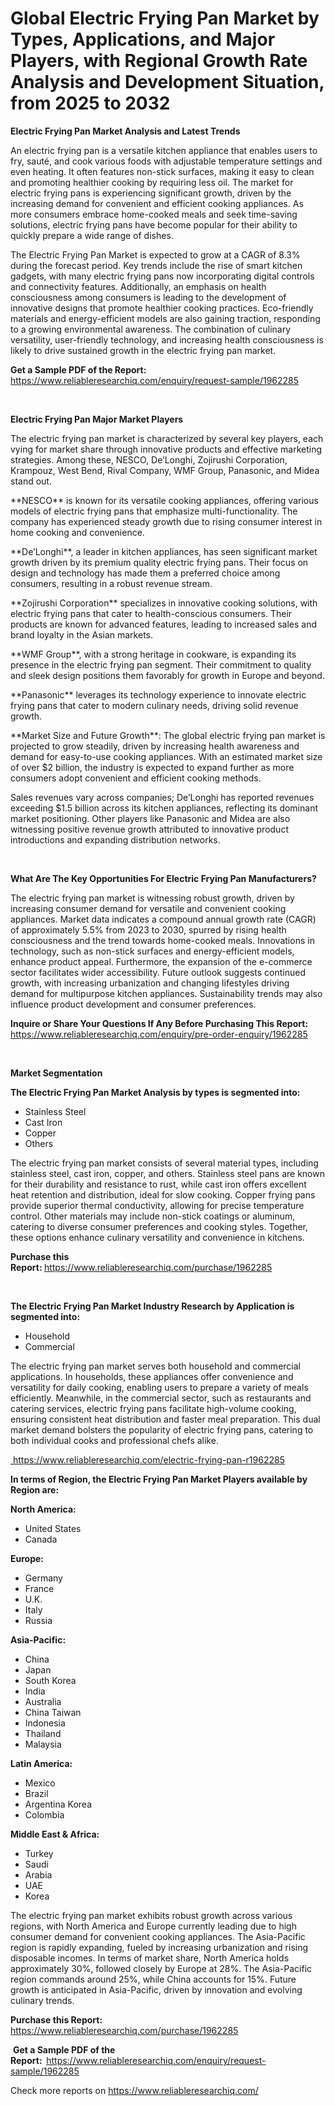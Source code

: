 <p><h1>Global Electric Frying Pan Market by Types, Applications, and Major Players, with Regional Growth Rate Analysis and Development Situation, from 2025 to 2032</h1></p><p><strong>Electric Frying Pan Market Analysis and Latest Trends</strong></p>
<p><p>An electric frying pan is a versatile kitchen appliance that enables users to fry, sauté, and cook various foods with adjustable temperature settings and even heating. It often features non-stick surfaces, making it easy to clean and promoting healthier cooking by requiring less oil. The market for electric frying pans is experiencing significant growth, driven by the increasing demand for convenient and efficient cooking appliances. As more consumers embrace home-cooked meals and seek time-saving solutions, electric frying pans have become popular for their ability to quickly prepare a wide range of dishes.</p><p>The Electric Frying Pan Market is expected to grow at a CAGR of 8.3% during the forecast period. Key trends include the rise of smart kitchen gadgets, with many electric frying pans now incorporating digital controls and connectivity features. Additionally, an emphasis on health consciousness among consumers is leading to the development of innovative designs that promote healthier cooking practices. Eco-friendly materials and energy-efficient models are also gaining traction, responding to a growing environmental awareness. The combination of culinary versatility, user-friendly technology, and increasing health consciousness is likely to drive sustained growth in the electric frying pan market.</p></p>
<p><strong>Get a Sample PDF of the Report:&nbsp;</strong> <a href="https://www.reliableresearchiq.com/enquiry/request-sample/1962285?utm_campaign=3461&utm_medium=2&utm_source=Github&utm_content=ia&utm_term=05042025&utm_id=electric-frying-pan">https://www.reliableresearchiq.com/enquiry/request-sample/1962285</a></p>
<p>&nbsp;</p>
<p><strong>Electric Frying Pan Major Market Players</strong></p>
<p><p>The electric frying pan market is characterized by several key players, each vying for market share through innovative products and effective marketing strategies. Among these, NESCO, De’Longhi, Zojirushi Corporation, Krampouz, West Bend, Rival Company, WMF Group, Panasonic, and Midea stand out.</p><p>**NESCO** is known for its versatile cooking appliances, offering various models of electric frying pans that emphasize multi-functionality. The company has experienced steady growth due to rising consumer interest in home cooking and convenience. </p><p>**De’Longhi**, a leader in kitchen appliances, has seen significant market growth driven by its premium quality electric frying pans. Their focus on design and technology has made them a preferred choice among consumers, resulting in a robust revenue stream.</p><p>**Zojirushi Corporation** specializes in innovative cooking solutions, with electric frying pans that cater to health-conscious consumers. Their products are known for advanced features, leading to increased sales and brand loyalty in the Asian markets.</p><p>**WMF Group**, with a strong heritage in cookware, is expanding its presence in the electric frying pan segment. Their commitment to quality and sleek design positions them favorably for growth in Europe and beyond.</p><p>**Panasonic** leverages its technology experience to innovate electric frying pans that cater to modern culinary needs, driving solid revenue growth.</p><p>**Market Size and Future Growth**: The global electric frying pan market is projected to grow steadily, driven by increasing health awareness and demand for easy-to-use cooking appliances. With an estimated market size of over $2 billion, the industry is expected to expand further as more consumers adopt convenient and efficient cooking methods.</p><p>Sales revenues vary across companies; De’Longhi has reported revenues exceeding $1.5 billion across its kitchen appliances, reflecting its dominant market positioning. Other players like Panasonic and Midea are also witnessing positive revenue growth attributed to innovative product introductions and expanding distribution networks.</p></p>
<p>&nbsp;</p>
<p><strong>What Are The Key Opportunities For Electric Frying Pan Manufacturers?</strong></p>
<p><p>The electric frying pan market is witnessing robust growth, driven by increasing consumer demand for versatile and convenient cooking appliances. Market data indicates a compound annual growth rate (CAGR) of approximately 5.5% from 2023 to 2030, spurred by rising health consciousness and the trend towards home-cooked meals. Innovations in technology, such as non-stick surfaces and energy-efficient models, enhance product appeal. Furthermore, the expansion of the e-commerce sector facilitates wider accessibility. Future outlook suggests continued growth, with increasing urbanization and changing lifestyles driving demand for multipurpose kitchen appliances. Sustainability trends may also influence product development and consumer preferences.</p></p>
<p><strong>Inquire or Share Your Questions If Any Before Purchasing This Report:</strong> <a href="https://www.reliableresearchiq.com/enquiry/pre-order-enquiry/1962285?utm_campaign=3461&utm_medium=2&utm_source=Github&utm_content=ia&utm_term=05042025&utm_id=electric-frying-pan">https://www.reliableresearchiq.com/enquiry/pre-order-enquiry/1962285</a></p>
<p>&nbsp;</p>
<p><strong>Market Segmentation</strong></p>
<p><strong>The Electric Frying Pan Market Analysis by types is segmented into:</strong></p>
<p><ul><li>Stainless Steel</li><li>Cast Iron</li><li>Copper</li><li>Others</li></ul></p>
<p><p>The electric frying pan market consists of several material types, including stainless steel, cast iron, copper, and others. Stainless steel pans are known for their durability and resistance to rust, while cast iron offers excellent heat retention and distribution, ideal for slow cooking. Copper frying pans provide superior thermal conductivity, allowing for precise temperature control. Other materials may include non-stick coatings or aluminum, catering to diverse consumer preferences and cooking styles. Together, these options enhance culinary versatility and convenience in kitchens.</p></p>
<p><strong>Purchase this Report:&nbsp;</strong><a href="https://www.reliableresearchiq.com/purchase/1962285?utm_campaign=3461&utm_medium=2&utm_source=Github&utm_content=ia&utm_term=05042025&utm_id=electric-frying-pan">https://www.reliableresearchiq.com/purchase/1962285</a></p>
<p>&nbsp;</p>
<p><strong>The Electric Frying Pan Market Industry Research by Application is segmented into:</strong></p>
<p><ul><li>Household</li><li>Commercial</li></ul></p>
<p><p>The electric frying pan market serves both household and commercial applications. In households, these appliances offer convenience and versatility for daily cooking, enabling users to prepare a variety of meals efficiently. Meanwhile, in the commercial sector, such as restaurants and catering services, electric frying pans facilitate high-volume cooking, ensuring consistent heat distribution and faster meal preparation. This dual market demand bolsters the popularity of electric frying pans, catering to both individual cooks and professional chefs alike.</p></p>
<p><a href="https://www.reliableresearchiq.com/electric-frying-pan-r1962285?utm_campaign=3461&utm_medium=2&utm_source=Github&utm_content=ia&utm_term=05042025&utm_id=electric-frying-pan">&nbsp;https://www.reliableresearchiq.com/electric-frying-pan-r1962285</a></p>
<p><strong>In terms of Region, the Electric Frying Pan Market Players available by Region are:</strong></p>
<p>
    <p> <strong> North America: </strong>
        <ul>
            <li>United States</li>
            <li>Canada</li>
        </ul>
        </p> 
    <p> <strong> Europe: </strong>
        <ul>
            <li>Germany</li>
            <li>France</li>
            <li>U.K.</li>
            <li>Italy</li>
            <li>Russia</li>
        </ul>
        </p> 
    <p> <strong> Asia-Pacific: </strong>
        <ul>
            <li>China</li>
            <li>Japan</li>
            <li>South Korea</li>
            <li>India</li>
            <li>Australia</li>
            <li>China Taiwan</li>
            <li>Indonesia</li>
            <li>Thailand</li>
            <li>Malaysia</li>
        </ul>
        </p> 
    <p> <strong> Latin America: </strong>
        <ul>
            <li>Mexico</li>
            <li>Brazil</li>
            <li>Argentina Korea</li>
            <li>Colombia</li>
        </ul>
        </p> 
    <p> <strong> Middle East & Africa: </strong>
        <ul>
            <li>Turkey</li>
            <li>Saudi</li>
            <li>Arabia</li>
            <li>UAE</li>
            <li>Korea</li>
        </ul>
    </p>
    </p>
<p><p>The electric frying pan market exhibits robust growth across various regions, with North America and Europe currently leading due to high consumer demand for convenient cooking appliances. The Asia-Pacific region is rapidly expanding, fueled by increasing urbanization and rising disposable incomes. In terms of market share, North America holds approximately 30%, followed closely by Europe at 28%. The Asia-Pacific region commands around 25%, while China accounts for 15%. Future growth is anticipated in Asia-Pacific, driven by innovation and evolving culinary trends.</p></p>
<p><strong>Purchase this Report: </strong><a href="https://www.reliableresearchiq.com/purchase/1962285?utm_campaign=3461&utm_medium=2&utm_source=Github&utm_content=ia&utm_term=05042025&utm_id=electric-frying-pan">https://www.reliableresearchiq.com/purchase/1962285</a></p>
<p>&nbsp;<strong>Get a Sample PDF of the Report:&nbsp;&nbsp;</strong><a href="https://www.reliableresearchiq.com/enquiry/request-sample/1962285?utm_campaign=3461&utm_medium=2&utm_source=Github&utm_content=ia&utm_term=05042025&utm_id=electric-frying-pan">https://www.reliableresearchiq.com/enquiry/request-sample/1962285</a></p>
<p><strong></strong></p>
<p>Check more reports on <a href="https://www.reliableresearchiq.com/?utm_campaign=3461&utm_medium=2&utm_source=Github&utm_content=ia&utm_term=05042025&utm_id=electric-frying-pan">https://www.reliableresearchiq.com/</a></p>